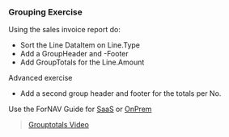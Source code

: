 ### Grouping Exercise

Using the sales invoice report do:
* Sort the Line DataItem on Line.Type
* Add a GroupHeader and -Footer
* Add GroupTotals for the Line.Amount

Advanced exercise
* Add a second group header and footer for the totals per No.

Use the ForNAV Guide for [SaaS]() or [OnPrem]()

> [Grouptotals Video](https://www.youtube.com/watch?v=yemM2uJmMS4)
<!-- ToDO -> edit links -->